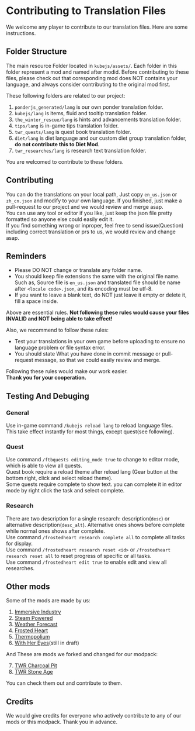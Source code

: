 # Contributing to Translation Files
We welcome any player to contribute to our translation files. Here are some instructions.
## Folder Structure
The main resource Folder located in `kubejs/assets/`.
Each folder in this folder represent a mod and named after modid. Before contributing to these files, please check out that coresponding mod does NOT contains your language, and always consider contributing to the original mod first.  

These following folders are related to our project:
1. `ponderjs_generated/lang` is our own ponder translation folder.
2. `kubejs/lang` is items, fluid and tooltip translation folder.
3. `the_winter_rescue/lang` is hints and advancements translation folder.
4. `tips/lang` is in-game tips translation folder.
5. `twr_quests/lang` is quest book translation folder.
6. `diet/lang` is diet language and our custom diet group translation folder, __do not contribute this to Diet Mod__.    
7. `twr_researches/lang` is research text translation folder.

You are welcomed to contribute to these folders. 
## Contributing
You can do the translations on your local path, Just copy `en_us.json` or `zh_cn.json` and modify to your own language. If you finished, just make a pull-request to our project and we would review and merge asap.  
You can use any tool or editor if you like, just keep the json file pretty formatted so anyone else could easily edit it.  
If you find something wrong or inproper, feel free to send issue(Question) including correct translation or prs to us, we would review and change asap.
## Reminders
- Please DO NOT change or translate any folder name.   
- You should keep file extensions the same with the original file name. Such as, Source file is `en_us.json` and translated file should be name after `<locale code>.json`, and its encoding must be utf-8.
- If you want to leave a blank text, do NOT just leave it empty or delete it, fill a space inside. 
 
Above are essential rules. __Not following these rules would cause your files INVALID and NOT being able to take effect!__

Also, we recommend to follow these rules:
- Test your translations in your own game before uploading to ensure no language problem or file syntax error.
- You should state What you have done in commit message or pull-request message, so that we could easily review and merge. 
  
Following these rules would make our work easier.  
__Thank you for your cooperation.__
## Testing And Debuging
### General
Use in-game command `/kubejs reload lang` to reload language files.    
This take effect instantly for most things, except quest(see following).
### Quest
Use command `/ftbquests editing_mode true` to change to editor mode, which is able to view all quests.   
Quest book require a reload theme after reload lang (Gear button at the bottom right, click and select reload theme).    
Some quests require complete to show text. you can complete it in editor mode by right click the task and select complete.   
### Research
There are two description for a single research: description(`desc`) or alternative description(`desc_alt`). Alternative ones shows before complete while normal ones shows after complete.    
Use command `/frostedheart research complete all` to complete all tasks for display.   
Use command `/frostedheart research reset <id>` or `/frostedheart research reset all` to reset progress of specific or all tasks.   
Use command `/frostedheart edit true` to enable edit and view all researches.   
## Other mods
Some of the mods are made by us:
1. [Immersive Industry](https://github.com/TeamMoegMC/ImmersiveIndustry)
2. [Steam Powered](https://github.com/TeamMoegMC/SteamPowered)
3. [Weather Forecast](https://github.com/TeamMoegMC/WeatherForecast)
4. [Frosted Heart](https://github.com/TeamMoegMC/FrostedHeart)
5. [Thermopolium](https://github.com/TeamMoegMC/Thermopolium)
6. [With Her Eyes](https://github.com/TeamMoegMC/WithHerEyes)(still in draft)

And These are mods we forked and changed for our modpack:

7. [TWR Charcoal Pit](https://github.com/TeamMoegMC/CharcoalPit2)
8. [TWR Stone Age](https://github.com/TeamMoegMC/StoneAge)

You can check them out and contribute to them.  
## Credits
We would give credits for everyone who actively contribute to any of our mods or this modpack. Thank you in advance.
